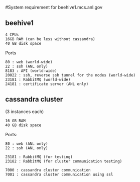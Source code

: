 
#System requirement for beehive1.mcs.anl.gov


## beehive1

```text
4 CPUs
16GB RAM (can be less without cassandra)
40 GB disk space
```

Ports
```text
80 : web (world-wide)
22 : ssh (ANL only)
8183 : API (world-wide)
20022 : ssh, reverse ssh tunnel for the nodes (world-wide)
23181 : RabbitMQ (world-wide)
24181 : certificate server (ANL only)
```


## cassandra cluster
(3 instances each)

```text
16 GB RAM
40 GB disk space
```

Ports:
```text
80 : web (ANL only)
22 : ssh (ANL only)

23181 : RabbitMQ (for testing)
23182 : RabbitMQ (for cluster communication testing)

7000 : cassandra cluster communication
7001 : cassandra cluster communication using ssl
```



